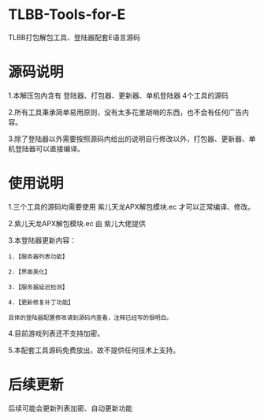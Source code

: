 # TLBB-Tools-for-E
TLBB打包解包工具、登陆器配套E语言源码

# 源码说明

1.本解压包内含有 登陆器、打包器、更新器、单机登陆器 4个工具的源码

2.所有工具秉承简单易用原则，没有太多花里胡哨的东西，也不会有任何广告内容。

3.除了登陆器以外需要按照源码内给出的说明自行修改以外，打包器、更新器、单机登陆器可以直接编译。

# 使用说明

1.三个工具的源码均需要使用 紫儿天龙APX解包模块.ec 才可以正常编译、修改。

2.紫儿天龙APX解包模块.ec 由 紫儿大佬提供

3.本登陆器更新内容：

    1.【服务器列表功能】
    
    2.【界面美化】
    
    3.【服务器延迟检测】
    
    4.【更新修复补丁功能】
    
    具体的登陆器配置修改请到源码内查看，注释已经写的很明白。
    
4.目前游戏列表还不支持加密。

5.本配套工具源码免费放出，故不提供任何技术上支持。

# 后续更新

后续可能会更新列表加密、自动更新功能
